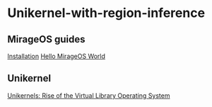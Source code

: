 # Unikernel-with-region-inference

## MirageOS guides
[Installation](https://mirage.io/docs/install)
[Hello MirageOS World](https://mirage.io/docs/hello-world)

## Unikernel 
[Unikernels: Rise of the Virtual Library Operating System](https://queue.acm.org/detail.cfm?id=2566628)